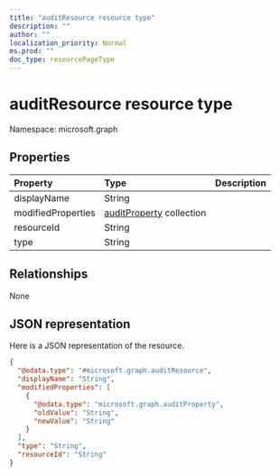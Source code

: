 ```yaml
---
title: "auditResource resource type"
description: ""
author: ""
localization_priority: Normal
ms.prod: ""
doc_type: resourcePageType
---
```


# auditResource resource type


Namespace: microsoft.graph



## Properties
|Property|Type|Description|
|:---|:---|:---|
|displayName|String||
|modifiedProperties|[auditProperty](../resources/auditproperty.md) collection||
|resourceId|String||
|type|String||

## Relationships
None

## JSON representation
Here is a JSON representation of the resource.
<!-- {
  "blockType": "resource",
  "@odata.type": "microsoft.graph.auditResource"
}
-->
``` json
{
  "@odata.type": "#microsoft.graph.auditResource",
  "displayName": "String",
  "modifiedProperties": [
    {
      "@odata.type": "microsoft.graph.auditProperty",
      "oldValue": "String",
      "newValue": "String"
    }
  ],
  "type": "String",
  "resourceId": "String"
}
```

